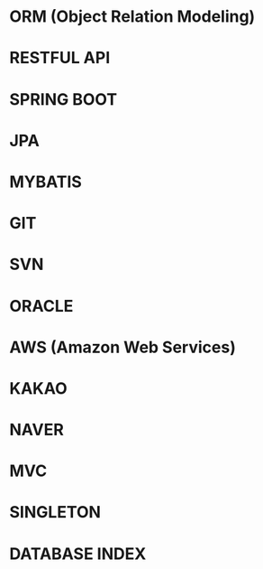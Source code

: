 # ORM (Object Relation Modeling)


# RESTFUL API


# SPRING BOOT


# JPA


# MYBATIS


# GIT


# SVN


# ORACLE


# AWS (Amazon Web Services)


# KAKAO


# NAVER


# MVC


# SINGLETON


# DATABASE INDEX
